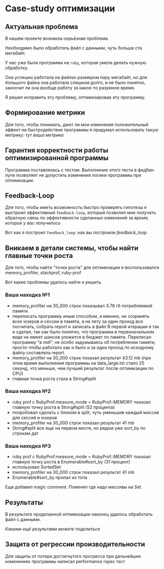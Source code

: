 # Case-study оптимизации

## Актуальная проблема
В нашем проекте возникла серьёзная проблема.

Необходимо было обработать файл с данными, чуть больше ста мегабайт.

У нас уже была программа на `ruby`, которая умела делать нужную обработку.

Она успешно работала на файлах размером пару мегабайт, но для большого файла она работала слишком долго, и не было понятно, закончит ли она вообще работу за какое-то разумное время.

Я решил исправить эту проблему, оптимизировав эту программу.

## Формирование метрики
Для того, чтобы понимать, дают ли мои изменения положительный эффект на быстродействие программы я придумал использовать такую метрику: *тут ваша метрика*

## Гарантия корректности работы оптимизированной программы
Программа поставлялась с тестом. Выполнение этого теста в фидбек-лупе позволяет не допустить изменения логики программы при оптимизации.

## Feedback-Loop
Для того, чтобы иметь возможность быстро проверять гипотезы я выстроил эффективный `feedback-loop`, который позволил мне получать обратную связь по эффективности сделанных изменений за *время, которое у вас получилось*

Вот как я построил `feedback_loop`: *как вы построили feedback_loop*

## Вникаем в детали системы, чтобы найти главные точки роста
Для того, чтобы найти "точки роста" для оптимизации я воспользовался memory_profiler, stackprof, ruby-prof

Вот какие проблемы удалось найти и решить

### Ваша находка №1
- memory_profiler на 30_000 строк показывал 3.78 гб потребляемой памяти.
- переписать программу иным способом, а именно, не созранять всех юзеров и сессии в памяти, а на лету за один проход все посчитать, собрать report и записать в файл
В первой итерации я так и сделал, так как было понятно, что программа в первоначальном виде не имеет шансов уложится в бюджет по памяти.
Переписал программу "в лоб", не особо задумываясь об потреблении памяти, просто чтобы работало как и было и за один проход по исходному файлу составляла report.
- memory_profiler на 30_000 строк показал результат 43.12 mb (при этом время выполнения программы на data_large.txt стало 25 секунд, что меньше, чем лучший результат после оптимизации по CPU)
- главная точка роста стала в String#split

### Ваша находка №2
- ruby prof c RubyProf.measure_mode = RubyProf::MEMORY показал главную точку роста в String#split (52 процента)
- попробовал сделать с блоком в split, чуть уменьшив каждый массив для сессий и юзеров
- memory_profiler на 30_000 строк показал результат 41 mb
- String#split все еще на первом месте, но рядом уже sort_by по строкам дат

### Ваша находка №3
- ruby prof c RubyProf.measure_mode = RubyProf::MEMORY показал главную точку роста в Enumerable#sort_by (31 процент)
- использовал SortedSet
- memory_profiler на 30_000 строк показал результат 41 mb
- Enumerable#sort_by пропал из топа

Еще добавил magic comment.
Поменял где надо массивы на Set.

## Результаты
В результате проделанной оптимизации наконец удалось обработать файл с данными.

*Какими ещё результами можете поделиться*

## Защита от регрессии производительности
Для защиты от потери достигнутого прогресса при дальнейших изменениях программы написал performance rspec тест
